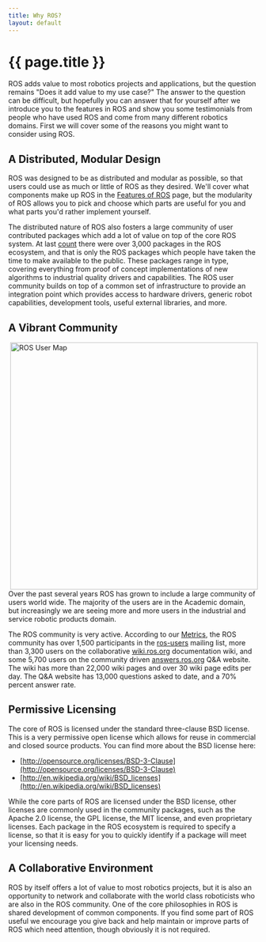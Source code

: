 ```yaml
---
title: Why ROS?
layout: default
---
```


# {{ page.title }}

ROS adds value to most robotics projects and applications, but the question remains "Does it add value to my use case?" The answer to the question can be difficult, but hopefully you can answer that for yourself after we introduce you to the features in ROS and show you some testimonials from people who have used ROS and come from many different robotics domains. First we will cover some of the reasons you might want to consider using ROS.

## A Distributed, Modular Design

ROS was designed to be as distributed and modular as possible, so that users could use as much or little of ROS as they desired. We'll cover what components make up ROS in the [Features of ROS](/features) page, but the modularity of ROS allows you to pick and choose which parts are useful for you and what parts you'd rather implement yourself.

The distributed nature of ROS also fosters a large community of user contributed packages which add a lot of value on top of the core ROS system. At last [count](http://wiki.ros.org/Metrics) there were over 3,000 packages in the ROS ecosystem, and that is only the ROS packages which people have taken the time to make available to the public. These packages range in type, covering everything from proof of concept implementations of new algorithms to industrial quality drivers and capabilities. The ROS user community builds on top of a common set of infrastructure to provide an integration point which provides access to hardware drivers, generic robot capabilities, development tools, useful external libraries, and more.

## A Vibrant Community

<img src="/www.ros.org/img/user_map.png" style="float: right; width: 500px;" alt="ROS User Map" />

Over the past several years ROS has grown to include a large community of users world wide. The majority of the users are in the Academic domain, but increasingly we are seeing more and more users in the industrial and service robotic products domain.

The ROS community is very active. According to our [Metrics](http://wiki.ros.org/Metrics), the ROS community has over 1,500 participants in the [ros-users](mailto:ros-users@code.ros.org) mailing list, more than 3,300 users on the collaborative [wiki.ros.org](wiki.ros.org) documentation wiki, and some 5,700 users on the community driven [answers.ros.org](answers.ros.org) Q&A website. The wiki has more than 22,000 wiki pages and over 30 wiki page edits per day. The Q&A website has 13,000 questions asked to date, and a 70% percent answer rate.

## Permissive Licensing

The core of ROS is licensed under the standard three-clause BSD license. This is a very permissive open license which allows for reuse in commercial and closed source products. You can find more about the BSD license here:

- [http://opensource.org/licenses/BSD-3-Clause](http://opensource.org/licenses/BSD-3-Clause)
- [http://en.wikipedia.org/wiki/BSD_licenses](http://en.wikipedia.org/wiki/BSD_licenses)

While the core parts of ROS are licensed under the BSD license, other licenses are commonly used in the community packages, such as the Apache 2.0 license, the GPL license, the MIT license, and even proprietary licenses. Each package in the ROS ecosystem is required to specify a license, so that it is easy for you to quickly identify if a package will meet your licensing needs.

## A Collaborative Environment

ROS by itself offers a lot of value to most robotics projects, but it is also an opportunity to network and collaborate with the world class roboticists who are also in the ROS community. One of the core philosophies in ROS is shared development of common components. If you find some part of ROS useful we encourage you give back and help maintain or improve parts of ROS which need attention, though obviously it is not required.
